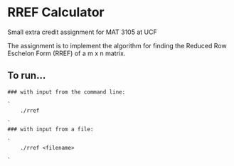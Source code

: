 # RREF Calculator

Small extra credit assignment for MAT 3105 at UCF

The assignment is to implement the algorithm for finding
the Reduced Row Eschelon Form (RREF) of a m x n matrix.

## To run...
	### with input from the command line:

	`
		./rref

	`
	### with input from a file:

	`
		./rref <filename>

	`
